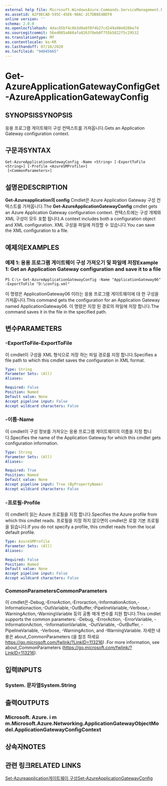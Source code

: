 ```yaml
---
external help file: Microsoft.WindowsAzure.Commands.ServiceManagement.Network.dll-Help.xml
ms.assetid: A2F0ECAD-595C-45E6-98AC-2C7DB8E4BEF0
online version: ''
schema: 2.0.0
ms.openlocfilehash: 4dac85bf4c8b3d0a0f0f4b27cd249a98e020be7d
ms.sourcegitcommit: 56ed085a868afa8263f8eb0f755b5822f5c29532
ms.translationtype: MT
ms.contentlocale: ko-KR
ms.lasthandoff: 07/18/2020
ms.locfileid: "94045665"
---
```

# <span data-ttu-id="34d25-101">Get-AzureApplicationGatewayConfig</span><span class="sxs-lookup"><span data-stu-id="34d25-101">Get-AzureApplicationGatewayConfig</span></span>

## <span data-ttu-id="34d25-102">SYNOPSIS</span><span class="sxs-lookup"><span data-stu-id="34d25-102">SYNOPSIS</span></span>
<span data-ttu-id="34d25-103">응용 프로그램 게이트웨이 구성 컨텍스트를 가져옵니다.</span><span class="sxs-lookup"><span data-stu-id="34d25-103">Gets an Application Gateway configuration context.</span></span>

## <span data-ttu-id="34d25-104">구문과</span><span class="sxs-lookup"><span data-stu-id="34d25-104">SYNTAX</span></span>

```
Get-AzureApplicationGatewayConfig -Name <String> [-ExportToFile <String>] [-Profile <AzureSMProfile>]
 [<CommonParameters>]
```

## <span data-ttu-id="34d25-105">설명은</span><span class="sxs-lookup"><span data-stu-id="34d25-105">DESCRIPTION</span></span>
<span data-ttu-id="34d25-106">**Get-Azureapplication의 config** Cmdlet은 Azure Application Gateway 구성 컨텍스트를 가져옵니다.</span><span class="sxs-lookup"><span data-stu-id="34d25-106">The **Get-AzureApplicationGatewayConfig** cmdlet gets an Azure Application Gateway configuration context.</span></span>
<span data-ttu-id="34d25-107">컨텍스트에는 구성 개체와 XML 구성이 모두 포함 됩니다.</span><span class="sxs-lookup"><span data-stu-id="34d25-107">A context includes both a configuration object and XML configuration.</span></span>
<span data-ttu-id="34d25-108">XML 구성을 파일에 저장할 수 있습니다.</span><span class="sxs-lookup"><span data-stu-id="34d25-108">You can save the XML configuration to a file.</span></span>

## <span data-ttu-id="34d25-109">예제의</span><span class="sxs-lookup"><span data-stu-id="34d25-109">EXAMPLES</span></span>

### <span data-ttu-id="34d25-110">예제 1: 응용 프로그램 게이트웨이 구성 가져오기 및 파일에 저장</span><span class="sxs-lookup"><span data-stu-id="34d25-110">Example 1: Get an Application Gateway configuration and save it to a file</span></span>
```
PS C:\> Get-AzureApplicationGatewayConfig -Name "ApplicationGateway06" -ExportToFile "D:\config.xml"
```

<span data-ttu-id="34d25-111">이 명령은 ApplicationGateway06 이라는 응용 프로그램 게이트웨이에 대 한 구성을 가져옵니다.</span><span class="sxs-lookup"><span data-stu-id="34d25-111">This command gets the configuration for an Application Gateway named ApplicationGateway06.</span></span>
<span data-ttu-id="34d25-112">이 명령은 지정 된 경로의 파일에 저장 합니다.</span><span class="sxs-lookup"><span data-stu-id="34d25-112">The command saves it in the file in the specified path.</span></span>

## <span data-ttu-id="34d25-113">변수</span><span class="sxs-lookup"><span data-stu-id="34d25-113">PARAMETERS</span></span>

### <span data-ttu-id="34d25-114">-ExportToFile</span><span class="sxs-lookup"><span data-stu-id="34d25-114">-ExportToFile</span></span>
<span data-ttu-id="34d25-115">이 cmdlet이 구성을 XML 형식으로 저장 하는 파일 경로를 지정 합니다.</span><span class="sxs-lookup"><span data-stu-id="34d25-115">Specifies a file path to which this cmdlet saves the configuration in XML format.</span></span>

```yaml
Type: String
Parameter Sets: (All)
Aliases: 

Required: False
Position: Named
Default value: None
Accept pipeline input: False
Accept wildcard characters: False
```

### <span data-ttu-id="34d25-116">-이름</span><span class="sxs-lookup"><span data-stu-id="34d25-116">-Name</span></span>
<span data-ttu-id="34d25-117">이 cmdlet이 구성 정보를 가져오는 응용 프로그램 게이트웨이의 이름을 지정 합니다.</span><span class="sxs-lookup"><span data-stu-id="34d25-117">Specifies the name of the Application Gateway for which this cmdlet gets configuration information.</span></span>

```yaml
Type: String
Parameter Sets: (All)
Aliases: 

Required: True
Position: Named
Default value: None
Accept pipeline input: True (ByPropertyName)
Accept wildcard characters: False
```

### <span data-ttu-id="34d25-118">-프로필</span><span class="sxs-lookup"><span data-stu-id="34d25-118">-Profile</span></span>
<span data-ttu-id="34d25-119">이 cmdlet이 읽는 Azure 프로필을 지정 합니다.</span><span class="sxs-lookup"><span data-stu-id="34d25-119">Specifies the Azure profile from which this cmdlet reads.</span></span> <span data-ttu-id="34d25-120">프로필을 지정 하지 않으면이 cmdlet은 로컬 기본 프로필을 읽습니다.</span><span class="sxs-lookup"><span data-stu-id="34d25-120">If you do not specify a profile, this cmdlet reads from the local default profile.</span></span>

```yaml
Type: AzureSMProfile
Parameter Sets: (All)
Aliases: 

Required: False
Position: Named
Default value: None
Accept pipeline input: False
Accept wildcard characters: False
```

### <span data-ttu-id="34d25-121">CommonParameters</span><span class="sxs-lookup"><span data-stu-id="34d25-121">CommonParameters</span></span>
<span data-ttu-id="34d25-122">이 cmdlet은-Debug,-ErrorAction,-Erroraction,-InformationAction,-Informationaction,-OutVariable,-OutBuffer,-PipelineVariable,-Verbose,-WarningAction,-WarningVariable 등의 공통 매개 변수를 지원 합니다.</span><span class="sxs-lookup"><span data-stu-id="34d25-122">This cmdlet supports the common parameters: -Debug, -ErrorAction, -ErrorVariable, -InformationAction, -InformationVariable, -OutVariable, -OutBuffer, -PipelineVariable, -Verbose, -WarningAction, and -WarningVariable.</span></span> <span data-ttu-id="34d25-123">자세한 내용은 about_CommonParameters (을 참조 하세요 https://go.microsoft.com/fwlink/?LinkID=113216) .</span><span class="sxs-lookup"><span data-stu-id="34d25-123">For more information, see about_CommonParameters (https://go.microsoft.com/fwlink/?LinkID=113216).</span></span>

## <span data-ttu-id="34d25-124">입력</span><span class="sxs-lookup"><span data-stu-id="34d25-124">INPUTS</span></span>

### <span data-ttu-id="34d25-125">System. 문자열</span><span class="sxs-lookup"><span data-stu-id="34d25-125">System.String</span></span>

## <span data-ttu-id="34d25-126">출력</span><span class="sxs-lookup"><span data-stu-id="34d25-126">OUTPUTS</span></span>

### <span data-ttu-id="34d25-127">Microsoft. Azure. i m m.</span><span class="sxs-lookup"><span data-stu-id="34d25-127">Microsoft.Azure.Networking.ApplicationGatewayObjectModel.ApplicationGatewayConfigContext</span></span>

## <span data-ttu-id="34d25-128">상속자</span><span class="sxs-lookup"><span data-stu-id="34d25-128">NOTES</span></span>

## <span data-ttu-id="34d25-129">관련 링크</span><span class="sxs-lookup"><span data-stu-id="34d25-129">RELATED LINKS</span></span>

[<span data-ttu-id="34d25-130">Set-Azureapplication게이트웨이 구성</span><span class="sxs-lookup"><span data-stu-id="34d25-130">Set-AzureApplicationGatewayConfig</span></span>](./Set-AzureApplicationGatewayConfig.md)


